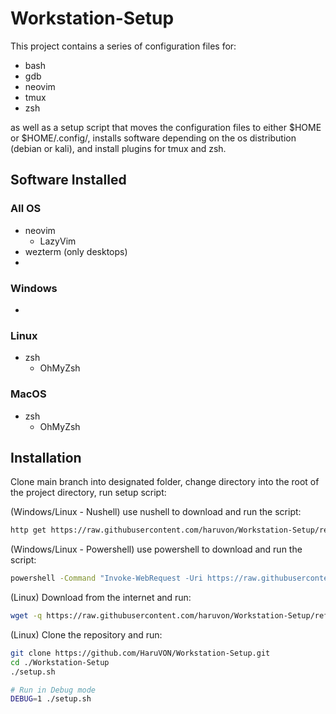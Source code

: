 # Workstation-Setup

This project contains a series of configuration files for:
- bash
- gdb
- neovim
- tmux
- zsh

as well as a setup script that moves the configuration files to either $HOME or $HOME/.config/<software-name>, installs software depending on the os distribution (debian or kali), and install plugins for tmux and zsh.

## Software Installed

### All OS

- neovim
  - LazyVim
- wezterm (only desktops)
- 

### Windows

- 

### Linux

- zsh
  - OhMyZsh

### MacOS

- zsh
  - OhMyZsh

## Installation

Clone main branch into designated folder, change directory into the root of the project directory, run setup script:

(Windows/Linux - Nushell) use nushell to download and run the script:
```bash
http get https://raw.githubusercontent.com/haruvon/Workstation-Setup/refs/heads/main/script.nu | save script.nu; nu script.nu
```

(Windows/Linux - Powershell) use powershell to download and run the script:
```bash
powershell -Command "Invoke-WebRequest -Uri https://raw.githubusercontent.com/haruvon/Workstation-Setup/refs/heads/main/script.nu -OutFile script.nu" && nu script.nu
```

(Linux) Download from the internet and run:
```bash
wget -q https://raw.githubusercontent.com/haruvon/Workstation-Setup/refs/heads/main/script.nu -O script.nu && nu script.nu
```

(Linux) Clone the repository and run:
```bash
git clone https://github.com/HaruVON/Workstation-Setup.git
cd ./Workstation-Setup
./setup.sh

# Run in Debug mode
DEBUG=1 ./setup.sh
```
